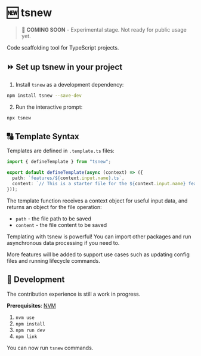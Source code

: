 # 🆕 tsnew

> 🚧 **COMING SOON** - Experimental stage. Not ready for public usage yet.

Code scaffolding tool for TypeScript projects.

## ⏩ Set up tsnew in your project

1. Install `tsnew` as a development dependency:

```sh
npm install tsnew --save-dev
```

2. Run the interactive prompt:

```sh
npx tsnew
```

## 🔠 Template Syntax

Templates are defined in `.template.ts` files:

```ts
import { defineTemplate } from "tsnew";

export default defineTemplate(async (context) => ({
  path: `features/${context.input.name}.ts`,
  content: `// This is a starter file for the ${context.input.name} feature.`,
}));
```

The template function receives a context object for useful input data, and returns an object for the file operation:

- `path` - the file path to be saved
- `content` - the file content to be saved

Templating with tsnew is powerful! You can import other packages and run asynchronous data processing if you need to.

More features will be added to support use cases such as updating config files and running lifecycle commands.

## 🎦 Development

The contribution experience is still a work in progress.

**Prerequisites**: [NVM](https://nvm.sh/)

1. `nvm use`
2. `npm install`
3. `npm run dev`
4. `npm link`

You can now run `tsnew` commands.
